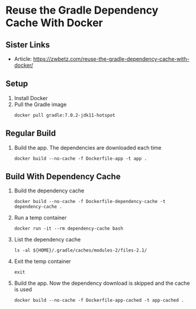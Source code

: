 # Reuse the Gradle Dependency Cache With Docker

## Sister Links

- Article: <https://zwbetz.com/reuse-the-gradle-dependency-cache-with-docker/>

## Setup

1. Install Docker
1. Pull the Gradle image
    ```
    docker pull gradle:7.0.2-jdk11-hotspot
    ```

## Regular Build

1. Build the app. The dependencies are downloaded each time
    ```
    docker build --no-cache -f Dockerfile-app -t app .
    ```

## Build With Dependency Cache

1. Build the dependency cache
    ```
    docker build --no-cache -f Dockerfile-dependency-cache -t dependency-cache .
    ```
1. Run a temp container
    ```
    docker run -it --rm dependency-cache bash
    ```
1. List the dependency cache
    ```
    ls -al ${HOME}/.gradle/caches/modules-2/files-2.1/
    ```
1. Exit the temp container
    ```
    exit
    ```
1. Build the app. Now the dependency download is skipped and the cache is used
    ```
    docker build --no-cache -f Dockerfile-app-cached -t app-cached .
    ```
